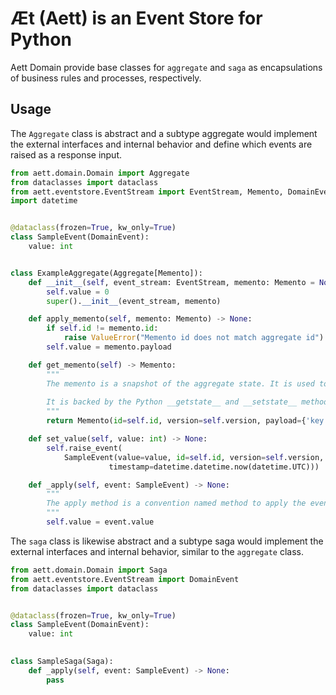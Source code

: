 # Æt (Aett) is an Event Store for Python

Aett Domain provide base classes for `aggregate` and `saga` as encapsulations of business rules and processes, respectively.

## Usage

The `Aggregate` class is abstract and a subtype aggregate would implement the external interfaces and internal behavior
and define which events are raised as a response input.

```python
from aett.domain.Domain import Aggregate
from dataclasses import dataclass
from aett.eventstore.EventStream import EventStream, Memento, DomainEvent
import datetime


@dataclass(frozen=True, kw_only=True)
class SampleEvent(DomainEvent):
    value: int


class ExampleAggregate(Aggregate[Memento]):
    def __init__(self, event_stream: EventStream, memento: Memento = None):
        self.value = 0
        super().__init__(event_stream, memento)

    def apply_memento(self, memento: Memento) -> None:
        if self.id != memento.id:
            raise ValueError("Memento id does not match aggregate id")
        self.value = memento.payload

    def get_memento(self) -> Memento:
        """
        The memento is a snapshot of the aggregate state. It is used to rehydrate the aggregate.
        
        It is backed by the Python __getstate__ and __setstate__ methods.
        """
        return Memento(id=self.id, version=self.version, payload={'key': self.value})

    def set_value(self, value: int) -> None:
        self.raise_event(
            SampleEvent(value=value, id=self.id, version=self.version,
                      timestamp=datetime.datetime.now(datetime.UTC)))

    def _apply(self, event: SampleEvent) -> None:
        """
        The apply method is a convention named method to apply the event to the aggregate. It is called from the raise_event method using multiple dispatch
        """
        self.value = event.value

```

The `saga` class is likewise abstract and a subtype saga would implement the external interfaces and internal behavior,
similar to the `aggregate` class.

```python
from aett.domain.Domain import Saga
from aett.eventstore.EventStream import DomainEvent
from dataclasses import dataclass


@dataclass(frozen=True, kw_only=True)
class SampleEvent(DomainEvent):
    value: int

    
class SampleSaga(Saga):
    def _apply(self, event: SampleEvent) -> None:
        pass

```